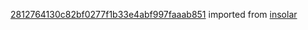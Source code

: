 [2812764130c82bf0277f1b33e4abf997faaab851](https://github.com/insolar/insolar/commit/2812764130c82bf0277f1b33e4abf997faaab851) imported from [insolar](https://github.com/insolar/insolar)
